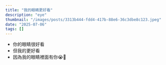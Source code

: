 ```yaml
---
title: "我的眼睛更好看"
description: "eye"
thumbnail: "/images/posts/3313b444-fdd4-417b-88e6-36c3dbe8c123.jpeg"
date: "2025-07-06"
tags: []
---
```

- 你的眼睛很好看
- 但我的更好看
- 因為我的眼睛裡面有你😭🫵
